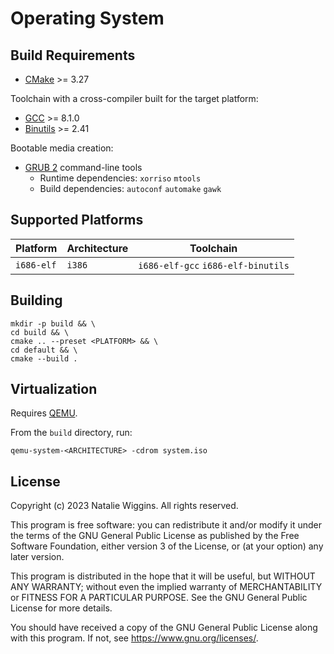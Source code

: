 # Operating System

## Build Requirements

- [CMake](https://cmake.org/) >= 3.27

Toolchain with a cross-compiler built for the target platform:
- [GCC](https://gcc.gnu.org/) >= 8.1.0
- [Binutils](https://www.gnu.org/software/binutils/) >= 2.41

Bootable media creation:
- [GRUB 2](https://git.savannah.gnu.org/git/grub.git) command-line tools
  - Runtime dependencies: `xorriso` `mtools`
  - Build dependencies: `autoconf` `automake` `gawk`

## Supported Platforms

| Platform   | Architecture | Toolchain                          |
|------------|--------------|------------------------------------|
| `i686-elf` | `i386`       | `i686-elf-gcc` `i686-elf-binutils` |

## Building

```shell
mkdir -p build && \
cd build && \
cmake .. --preset <PLATFORM> && \
cd default && \
cmake --build .
```

## Virtualization

Requires [QEMU](https://www.qemu.org/).

From the `build` directory, run:

```shell
qemu-system-<ARCHITECTURE> -cdrom system.iso
```

## License

Copyright (c) 2023 Natalie Wiggins. All rights reserved.

This program is free software: you can redistribute it and/or modify it under
the terms of the GNU General Public License as published by the Free Software
Foundation, either version 3 of the License, or (at your option) any later
version.

This program is distributed in the hope that it will be useful, but WITHOUT ANY
WARRANTY; without even the implied warranty of MERCHANTABILITY or FITNESS FOR A
PARTICULAR PURPOSE. See the GNU General Public License for more details.

You should have received a copy of the GNU General Public License along with
this program. If not, see <https://www.gnu.org/licenses/>.
